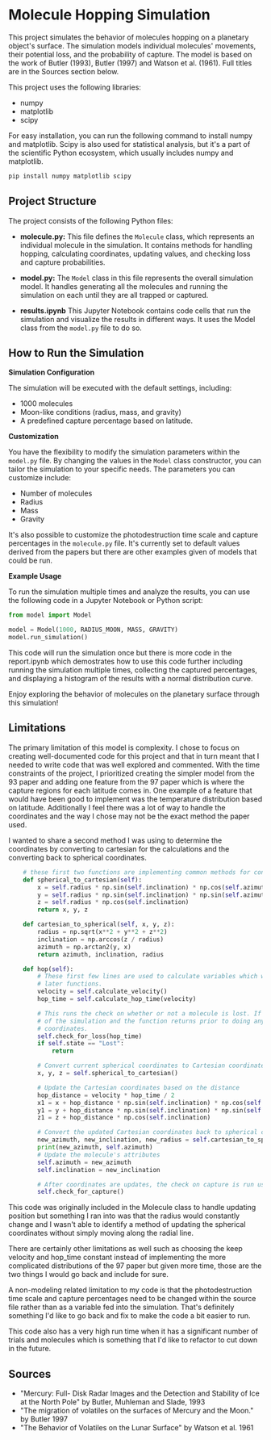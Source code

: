 # Molecule Hopping Simulation

This project simulates the behavior of molecules hopping on a planetary object's surface. The simulation models individual molecules' movements, their potential loss, and the probability of capture. The model is based on the work of Butler (1993), Butler (1997) and Watson et al. (1961). Full titles are in the Sources section below.

This project uses the following libraries:
- numpy
- matplotlib
- scipy

For easy installation, you can run the following command to install numpy and matplotlib. Scipy is also used for statistical analysis, but it's a part of the scientific Python ecosystem, which usually includes numpy and matplotlib.

```bash
pip install numpy matplotlib scipy
```

## Project Structure

The project consists of the following Python files:

- **molecule.py:** This file defines the `Molecule` class, which represents an individual molecule in the simulation. It contains methods for handling hopping, calculating coordinates, updating values, and checking loss and capture probabilities.

- **model.py:** The `Model` class in this file represents the overall simulation model. It handles generating all the molecules and running the simulation on each until they are all trapped or captured.

- **results.ipynb** This Jupyter Notebook contains code cells that run the simulation and visualize the results in different ways. It uses the Model class from the `model.py` file to do so.

## How to Run the Simulation

**Simulation Configuration**

The simulation will be executed with the default settings, including:

- 1000 molecules
- Moon-like conditions (radius, mass, and gravity)
- A predefined capture percentage based on latitude.

**Customization**

You have the flexibility to modify the simulation parameters within the `model.py` file. By changing the values in the `Model` class constructor, you can tailor the simulation to your specific needs. The parameters you can customize include:

- Number of molecules
- Radius
- Mass
- Gravity

It's also possible to customize the photodestruction time scale and capture percentages in the `molecule.py` file. It's currently set to default values derived from the papers but there are other examples given of models that could be run.

**Example Usage**

To run the simulation multiple times and analyze the results, you can use the following code in a Jupyter Notebook or Python script:

```python
from model import Model

model = Model(1000, RADIUS_MOON, MASS, GRAVITY)
model.run_simulation() 
```
This code will run the simulation once but there is more code in the report.ipynb which demostrates how to use this code further including running the simulation multiple times, collecting the captured percentages, and displaying a histogram of the results with a normal distribution curve.

Enjoy exploring the behavior of molecules on the planetary surface through this simulation!

## Limitations

The primary limitation of this model is complexity. I chose to focus on creating well-documented code for this project and that in turn meant that I needed to write code that was well explored and commented. With the time constraints of the project, I prioritized creating the simpler model from the 93 paper and adding one feature from the 97 paper which is where the capture regions for each latitude comes in. One example of a feature that would have been good to implement was the temperature distribution based on latitude. Additionally I feel there was a lot of way to handle the coordinates and the way I chose may not be the exact method the paper used. 

I wanted to share a second method I was using to determine the coordinates by converting to cartesian for the calculations and the converting back to spherical coordinates.

```python
    # these first two functions are implementing common methods for converting between the two coordinates
    def spherical_to_cartesian(self):
        x = self.radius * np.sin(self.inclination) * np.cos(self.azimuth)
        y = self.radius * np.sin(self.inclination) * np.sin(self.azimuth)
        z = self.radius * np.cos(self.inclination)
        return x, y, z

    def cartesian_to_spherical(self, x, y, z):
        radius = np.sqrt(x**2 + y**2 + z**2)
        inclination = np.arccos(z / radius)
        azimuth = np.arctan2(y, x)
        return azimuth, inclination, radius

    def hop(self):
        # These first few lines are used to calculate variables which will be needed as inputs into
        # later functions.
        velocity = self.calculate_velocity()
        hop_time = self.calculate_hop_time(velocity)

        # This runs the check on whether or not a molecule is lost. If it is it's no longer a part
        # of the simulation and the function returns prior to doing any calculations on future
        # coordinates.
        self.check_for_loss(hop_time)
        if self.state == "Lost":
            return

        # Convert current spherical coordinates to Cartesian coordinates
        x, y, z = self.spherical_to_cartesian()

        # Update the Cartesian coordinates based on the distance
        hop_distance = velocity * hop_time / 2
        x1 = x + hop_distance * np.sin(self.inclination) * np.cos(self.azimuth)
        y1 = y + hop_distance * np.sin(self.inclination) * np.sin(self.azimuth)
        z1 = z + hop_distance * np.cos(self.inclination)

        # Convert the updated Cartesian coordinates back to spherical coordinates
        new_azimuth, new_inclination, new_radius = self.cartesian_to_spherical(x1, y1, z1)
        print(new_azimuth, self.azimuth)
        # Update the molecule's attributes
        self.azimuth = new_azimuth
        self.inclination = new_inclination

        # After coordinates are updates, the check on capture is run using the new coordinates.
        self.check_for_capture()
```
This code was originally included in the Molecule class to handle updating position but something I ran into was that the radius would constantly change and I wasn't able to identify a method of updating the spherical coordinates without simply moving along the radial line. 

There are certainly other limitations as well such as choosing the keep velocity and hop_time constant instead of implementing the more complicated distributions of the 97 paper but given more time, those are the two things I would go back and include for sure. 

A non-modeling related limitation to my code is that the photodestruction time scale and capture percentages need to be changed within the source file rather than as a variable fed into the simulation. That's definitely something I'd like to go back and fix to make the code a bit easier to run.

This code also has a very high run time when it has a significant number of trials and molecules which is something that I'd like to refactor to cut down in the future.

## Sources
- "Mercury: Full- Disk Radar Images and the Detection and Stability of Ice at the North Pole" by Butler, Muhleman and Slade, 1993
- "The migration of volatiles on the surfaces of Mercury and the Moon." by Butler 1997
- "The Behavior of Volatiles on the Lunar Surface" by Watson et al. 1961